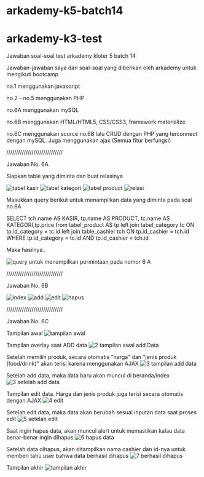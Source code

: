 # arkademy-k5-batch14

# arkademy-k3-test
Jawaban soal-soal test arkademy kloter 5 batch 14

Jawaban-jawaban saya dari soal-soal yang diberikan oleh arkademy untuk mengikuti bootcamp

no.1 menggunakan javascript

no.2 - no.5 menggunakan PHP

no.6A menggunakan mySQL

no.6B menggunakan HTML/HTML5, CSS/CSS3, framework materialize

no.6C menggunakan source no.6B lalu CRUD dengan PHP yang terconnect dengan mySQL. Juga menggunakan ajax (Semua fitur berfungsi)

/////////////////////////////

Jawaban No. 6A

Siapkan table yang diminta dan buat relasinya

![tabel kasir](https://user-images.githubusercontent.com/50796200/71543029-ff23c400-29a8-11ea-9774-e3284444e317.JPG)
![tabel kategori](https://user-images.githubusercontent.com/50796200/71543034-267a9100-29a9-11ea-94ae-f4aa15dd5315.JPG)
![tabel product](https://user-images.githubusercontent.com/50796200/71543036-2b3f4500-29a9-11ea-9422-578f2bdaf2a3.JPG)
![relasi](https://user-images.githubusercontent.com/50796200/71543040-31cdbc80-29a9-11ea-9153-8ab5894e89f7.JPG)

Masukkan query berikut untuk menampilkan data yang diminta pada soal no.6A

SELECT tch.name AS KASIR, tp.name AS PRODUCT, tc.name AS KATEGORI,tp.price  from tabel_product AS tp
left join tabel_category tc ON tp.id_category = tc.id
left join table_cashier tch ON tp.id_cashier = tch.id
WHERE tp.id_category = tc.id AND tp.id_cashier = tch.id

Maka hasilnya..

![query untuk menampilkan permintaan pada nomor 6 A](https://user-images.githubusercontent.com/50796200/71543045-3c885180-29a9-11ea-80b6-273e14e43bb5.JPG)

/////////////////////////////

Jawaban No. 6B

![index](https://user-images.githubusercontent.com/50796200/71544270-11f1c500-29b8-11ea-9e99-0589ed7458a1.JPG)
![add](https://user-images.githubusercontent.com/50796200/71544273-174f0f80-29b8-11ea-9a44-d8232fbb759f.JPG)
![edit](https://user-images.githubusercontent.com/50796200/71544274-1ae29680-29b8-11ea-926f-d4abc79d6bfb.JPG)
![hapus](https://user-images.githubusercontent.com/50796200/71544276-1e761d80-29b8-11ea-8c37-9d6aee4e55de.JPG)

/////////////////////////////

Jawaban No. 6C

Tampilan awal
![tampilan awal](https://user-images.githubusercontent.com/50796200/73116478-07ecc300-3f72-11ea-9b8e-e11ab9ea5b17.JPG)

Tampilan overlay saat ADD data
![2 tampilan awal add Data](https://user-images.githubusercontent.com/50796200/73116479-0d4a0d80-3f72-11ea-8684-eb8ad48ce9b8.JPG)

Setelah memilih produk, secara otomatis "harga" dan "jenis produk (food/drink)" akan terisi karena menggunakan AJAX
![3 tampilan add data](https://user-images.githubusercontent.com/50796200/73116481-0de2a400-3f72-11ea-864a-efac8a7ddccf.JPG)

Setelah add data, maka data baru akan muncul di beranda/index
![3 setelah add data](https://user-images.githubusercontent.com/50796200/73116480-0d4a0d80-3f72-11ea-8e0c-6c4792dbb2f4.JPG)

Tampilan edit data. Harga dan jenis produk juga terisi secara otomatis dengan AJAX
![4 edit](https://user-images.githubusercontent.com/50796200/73116482-0de2a400-3f72-11ea-9dc6-37cd34862849.JPG)

Setelah edit data, maka data akan berubah sesuai inputan data saat proses edit
![5 setelah edit](https://user-images.githubusercontent.com/50796200/73116483-0de2a400-3f72-11ea-8eed-0521549c4e29.JPG)

Saat ingin hapus data, akan muncul alert untuk memastikan kalau data benar-benar ingin dihapus
![6 hapus data](https://user-images.githubusercontent.com/50796200/73116484-0e7b3a80-3f72-11ea-9e07-8ce4848263b4.JPG)

Setelah data dihapus, akan ditampilkan nama cashier dan id-nya untuk memberi tahu user bahwa data berhasil dihapus
![7 berhasil dihapus](https://user-images.githubusercontent.com/50796200/73116485-0e7b3a80-3f72-11ea-82b1-00a2ce9f7140.JPG)

Tampilan akhir
![tampilan akhir](https://user-images.githubusercontent.com/50796200/73116575-85fd9980-3f73-11ea-836b-61278ac06ccc.JPG)
